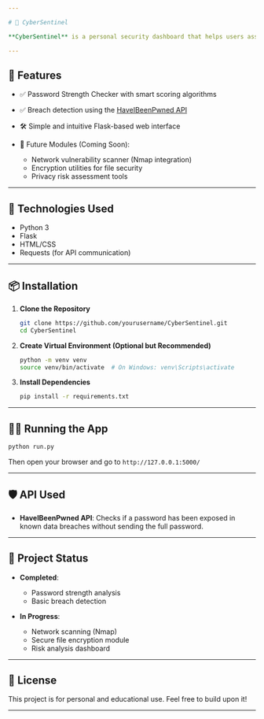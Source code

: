 ```yaml
---

# 🔐 CyberSentinel

**CyberSentinel** is a personal security dashboard that helps users assess and improve their digital hygiene. It currently includes tools for password strength analysis and breach detection using the HaveIBeenPwned API, with planned expansion into network vulnerability scanning and privacy assessment tools.

---
```


## 🚀 Features

* ✅ Password Strength Checker with smart scoring algorithms
* ✅ Breach detection using the [HaveIBeenPwned API](https://haveibeenpwned.com/API)
* 🛠️ Simple and intuitive Flask-based web interface
* 🧭 Future Modules (Coming Soon):

  * Network vulnerability scanner (Nmap integration)
  * Encryption utilities for file security
  * Privacy risk assessment tools

---

## 🧪 Technologies Used

* Python 3
* Flask
* HTML/CSS
* Requests (for API communication)

---

## 📦 Installation

1. **Clone the Repository**

   ```bash
   git clone https://github.com/yourusername/CyberSentinel.git
   cd CyberSentinel
   ```

2. **Create Virtual Environment (Optional but Recommended)**

   ```bash
   python -m venv venv
   source venv/bin/activate  # On Windows: venv\Scripts\activate
   ```

3. **Install Dependencies**

   ```bash
   pip install -r requirements.txt
   ```

---

## 🧑‍💻 Running the App

```bash
python run.py
```

Then open your browser and go to `http://127.0.0.1:5000/`

---

## 🛡️ API Used

* **HaveIBeenPwned API**: Checks if a password has been exposed in known data breaches without sending the full password.

---

## 📌 Project Status

* **Completed**:

  * Password strength analysis
  * Basic breach detection

* **In Progress**:

  * Network scanning (Nmap)
  * Secure file encryption module
  * Risk analysis dashboard

---

## 📄 License

This project is for personal and educational use. Feel free to build upon it!

---


